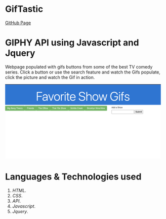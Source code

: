 # GifTastic

[GitHub Page](https://asalinas9.github.io/GifTastic/)


# GIPHY API using Javascript and Jquery

Webpage populated with gifs buttons from some of the best TV comedy series. Click a button or use the search feature and watch the Gifs populate, click the picture and watch the Gif in action.

![](assets/img/gifs.png)

# Languages & Technologies used

1. _HTML_.
2. _CSS_.
3. _API_.
4. _Javascript_.
5. _Jquery_.
